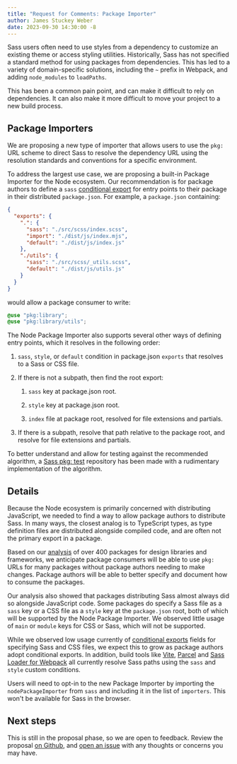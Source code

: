 ```yaml
---
title: "Request for Comments: Package Importer"
author: James Stuckey Weber
date: 2023-09-30 14:30:00 -8
---
```


Sass users often need to use styles from a dependency to customize an existing
theme or access styling utilities. Historically, Sass has not specified a
standard method for using packages from dependencies. This has led to a variety
of domain-specific solutions, including the `~` prefix in Webpack, and adding
`node_modules` to `loadPaths`.

This has been a common pain point, and can make it difficult to rely on
dependencies. It can also make it more difficult to move your project to a new
build process.

## Package Importers

We are proposing a new type of importer that allows users to use the `pkg:` URL
scheme to direct Sass to resolve the dependency URL using the resolution
standards and conventions for a specific environment.

To address the largest use case, we are proposing a built-in Package Importer
for the Node ecosystem. Our recommendation is for package authors to define a
`sass` [conditional export] for entry points to their package in their
distributed `package.json`. For example, a `package.json` containing:

[conditional export]: https://nodejs.org/api/packages.html#conditional-exports

```json
{
  "exports": {
    ".": {
      "sass": "./src/scss/index.scss",
      "import": "./dist/js/index.mjs",
      "default": "./dist/js/index.js"
    },
    "./utils": {
      "sass": "./src/scss/_utils.scss",
      "default": "./dist/js/utils.js"
    }
  }
}
```

would allow a package consumer to write:

```scss
@use "pkg:library";
@use "pkg:library/utils";
```

The Node Package Importer also supports several other ways of defining entry
points, which it resolves in the following order:

1. `sass`, `style`, or `default` condition in package.json `exports` that
   resolves to a Sass or CSS file.

2. If there is not a subpath, then find the root export:

   1. `sass` key at package.json root.

   2. `style` key at package.json root.

   3. `index` file at package root, resolved for file extensions and partials.

3. If there is a subpath, resolve that path relative to the package root, and
   resolve for file extensions and partials.

To better understand and allow for testing against the recommended algorithm, a
[Sass pkg: test] repository has been made with a rudimentary implementation of
the algorithm.

[sass pkg: test]: https://github.com/oddbird/sass-pkg-test

## Details

Because the Node ecosystem is primarily concerned with distributing JavaScript,
we needed to find a way to allow package authors to distribute Sass. In many
ways, the closest analog is to TypeScript types, as type definition files are
distributed alongside compiled code, and are often not the primary export in a
package.

Based on our [analysis] of over 400 packages for design libraries and
frameworks, we anticipate package consumers will be able to use `pkg:` URLs for
many packages without package authors needing to make changes. Package authors
will be able to better specify and document how to consume the packages.

Our analysis also showed that packages distributing Sass almost always did so
alongside JavaScript code. Some packages do specify a Sass file as a `sass` key
or a CSS file as a `style` key at the `package.json` root, both of which will be
supported by the Node Package Importer. We observed little usage of `main` or
`module` keys for CSS or Sass, which will not be supported.

While we observed low usage currently of [conditional exports] fields for
specifying Sass and CSS files, we expect this to grow as package authors adopt
conditional exports. In addition, build tools like [Vite], [Parcel] and [Sass
Loader for Webpack] all currently resolve Sass paths using the `sass` and
`style` custom conditions.

[analysis]: https://github.com/oddbird/sass-pkg-test/tree/main/analysis
[conditional exports]: https://nodejs.org/api/packages.html#conditional-exports
[Vite]: https://github.com/vitejs/vite/pull/7817
[Parcel]: https://github.com/parcel-bundler/parcel/blob/2d2400ded4615375ee6bd53ef77b4857ad1591dd/packages/transformers/sass/src/SassTransformer.js#L163
[Sass Loader for Webpack]: https://github.com/webpack-contrib/sass-loader/blob/02df41203adfda96959e56abb43bd35a89ec11ba/src/utils.js#L514

Users will need to opt-in to the new Package Importer by importing the
`nodePackageImporter` from `sass` and including it in the list of `importers`.
This won't be available for Sass in the browser.

## Next steps

This is still in the proposal phase, so we are open to feedback. Review the
proposal [on Github], and [open an issue] with any thoughts or concerns you may
have.

[on GitHub]: https://github.com/sass/sass/blob/main/proposal/package-importer.d.ts.md
[open an issue]: https://github.com/sass/sass/issues/new
